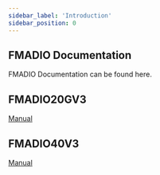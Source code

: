```yaml
---
sidebar_label: 'Introduction'
sidebar_position: 0
---
```



## FMADIO Documentation ##

FMADIO Documentation can be found here.


## FMADIO20GV3
[Manual](../docs/fmadio20v3/README.md)


## FMADIO40V3
[Manual](../docs/fmadio40v3/README.md)
